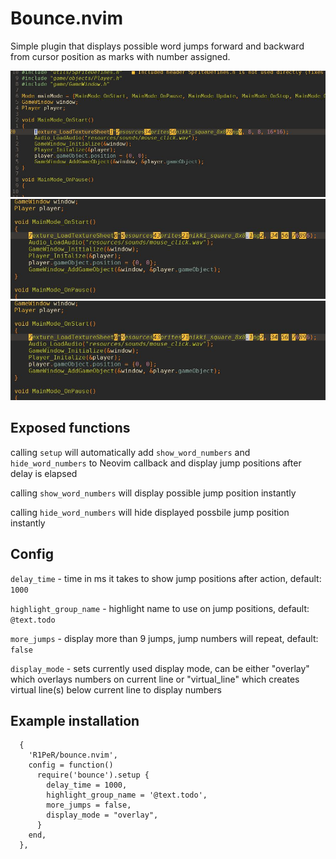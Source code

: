 # Bounce.nvim

Simple plugin that displays possible word jumps forward and backward from cursor position as marks with number assigned.

![Alt text](img/picture_1.JPG?raw=true "Forward possible jump positions")
![Alt text](img/picture_2.JPG?raw=true "Backward possible jump positions")
![Alt text](img/picture_2.JPG?raw=true "Virtual line jump positions")

## Exposed functions

calling `setup` will automatically add `show_word_numbers` and `hide_word_numbers` to Neovim callback and display jump positions after delay is elapsed

calling `show_word_numbers` will display possible jump position instantly

calling `hide_word_numbers` will hide displayed possbile jump position instantly

## Config

`delay_time` - time in ms it takes to show jump positions after action, default: `1000`

`highlight_group_name` - highlight name to use on jump positions, default: `@text.todo`

`more_jumps` - display more than 9 jumps, jump numbers will repeat, default: `false`

`display_mode` - sets currently used display mode, can be either "overlay" which overlays numbers on current line or "virtual_line" which creates virtual line(s) below current line to display numbers

## Example installation

```
  {
    'R1PeR/bounce.nvim',
    config = function()
      require('bounce').setup {
        delay_time = 1000,
        highlight_group_name = '@text.todo',
        more_jumps = false,
        display_mode = "overlay",
      }
    end,
  },
```